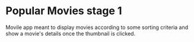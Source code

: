 # Popular Movies stage 1
Movile app meant to display movies according to some sorting criteria and show a movie's details once the thumbnail is clicked.
